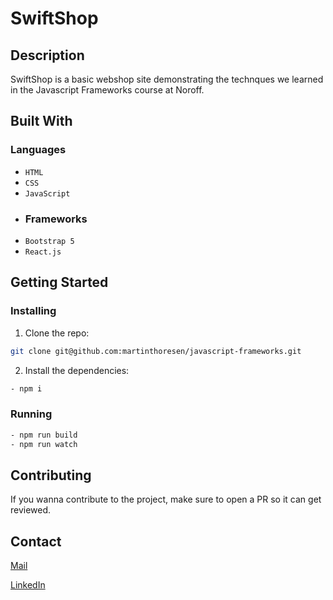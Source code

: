 # SwiftShop




## Description

SwiftShop is a basic webshop site demonstrating the technques we learned in the Javascript Frameworks course at Noroff.



## Built With

### Languages
- ```HTML```
- ```CSS```
- ```JavaScript```
- ### Frameworks
- ```Bootstrap 5```
- ```React.js```



## Getting Started

### Installing


1. Clone the repo:

```bash
git clone git@github.com:martinthoresen/javascript-frameworks.git
```

2. Install the dependencies:

```bash
- npm i
```

### Running


```bash
- npm run build
- npm run watch
```

## Contributing

If you wanna contribute to the project, make sure to open a PR so it can get reviewed.

## Contact

[Mail](mailto:martin2resen@gmail.com)

[LinkedIn](https://www.linkedin.com/in/martinthoresen/)

